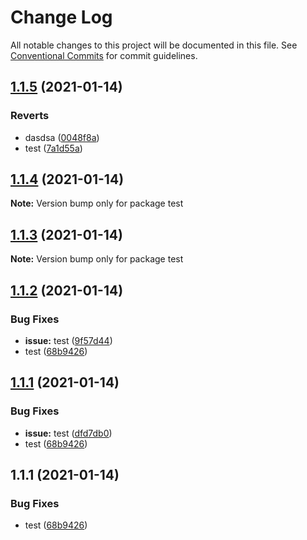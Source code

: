 # Change Log

All notable changes to this project will be documented in this file.
See [Conventional Commits](https://conventionalcommits.org) for commit guidelines.

## [1.1.5](https://github.com/dilyanatanasov177/lerna-test/compare/test@1.1.2...test@1.1.5) (2021-01-14)


### Reverts

* dasdsa ([0048f8a](https://github.com/dilyanatanasov177/lerna-test/commit/0048f8a7f4327a211f140e6f3db2d3b9df558a0d))
* test ([7a1d55a](https://github.com/dilyanatanasov177/lerna-test/commit/7a1d55a006e71ee801dc806970128f680ce3efb1))





## [1.1.4](https://github.com/dilyanatanasov177/lerna-test/compare/test@1.1.2...test@1.1.4) (2021-01-14)

**Note:** Version bump only for package test





## [1.1.3](https://github.com/dilyanatanasov177/lerna-test/compare/test@1.1.2...test@1.1.3) (2021-01-14)

**Note:** Version bump only for package test





## [1.1.2](https://github.com/dilyanatanasov177/lerna-test/compare/test@1.1.1...test@1.1.2) (2021-01-14)


### Bug Fixes

* **issue:** test ([9f57d44](https://github.com/dilyanatanasov177/lerna-test/commit/9f57d443a942961954c1080f9cdd42822f059983))
* test ([68b9426](https://github.com/dilyanatanasov177/lerna-test/commit/68b9426fd5f3621973473443b5dd8eec74455444))





## [1.1.1](https://github.com/dilyanatanasov177/lerna-test/compare/test@1.1.1...test@1.1.1) (2021-01-14)


### Bug Fixes

* **issue:** test ([dfd7db0](https://github.com/dilyanatanasov177/lerna-test/commit/dfd7db042b2ed9ffbf57f4836892a677f922c180))
* test ([68b9426](https://github.com/dilyanatanasov177/lerna-test/commit/68b9426fd5f3621973473443b5dd8eec74455444))





## 1.1.1 (2021-01-14)


### Bug Fixes

* test ([68b9426](https://github.com/dilyanatanasov177/lerna-test/commit/68b9426fd5f3621973473443b5dd8eec74455444))
